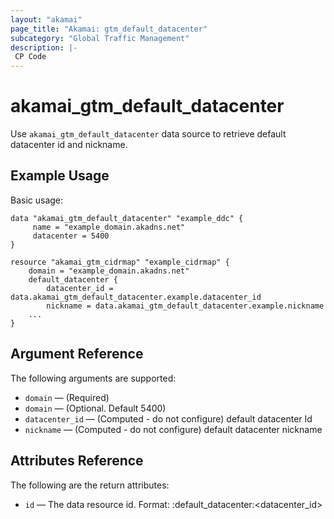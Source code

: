 ```yaml
---
layout: "akamai"
page_title: "Akamai: gtm_default_datacenter"
subcategory: "Global Traffic Management"
description: |-
 CP Code
---
```


# akamai_gtm_default_datacenter

Use `akamai_gtm_default_datacenter` data source to retrieve default datacenter id and nickname.

## Example Usage

Basic usage:

```hcl
data "akamai_gtm_default_datacenter" "example_ddc" {
     name = "example_domain.akadns.net"
     datacenter = 5400
}

resource "akamai_gtm_cidrmap" "example_cidrmap" {
    domain = "example_domain.akadns.net"
    default_datacenter {
        datacenter_id = data.akamai_gtm_default_datacenter.example.datacenter_id
        nickname = data.akamai_gtm_default_datacenter.example.nickname
    ...
}
```

## Argument Reference

The following arguments are supported:

* `domain` — (Required)
* `domain` — (Optional. Default 5400)
* `datacenter_id` — (Computed - do not configure) default datacenter Id
* `nickname` — (Computed - do not configure) default datacenter nickname

## Attributes Reference

The following are the return attributes:

* `id` — The data resource id. Format: <domain>:default_datacenter:<datacenter_id>
